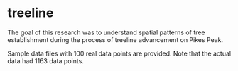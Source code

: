 # treeline

The goal of this research was to understand spatial patterns of tree establishment during the process of treeline advancement on Pikes Peak.

Sample data files with 100 real data points are provided. Note that the actual data had 1163 data points.
